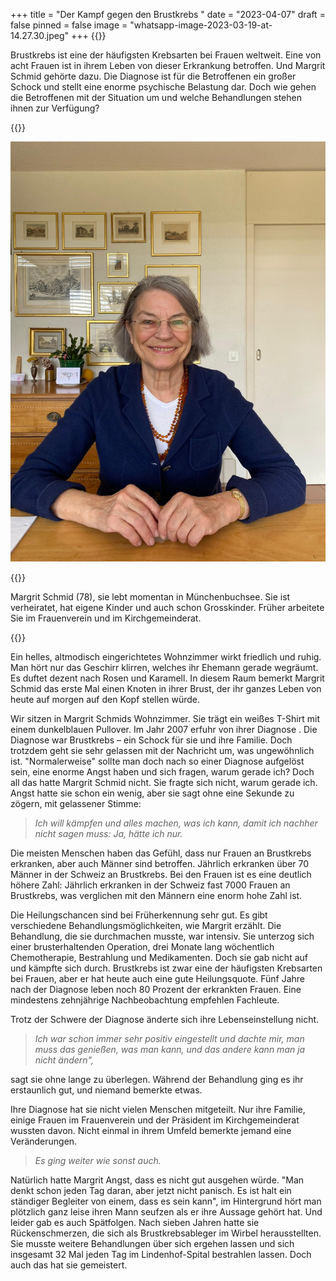 +++
title = "Der Kampf gegen den Brustkrebs "
date = "2023-04-07"
draft = false
pinned = false
image = "whatsapp-image-2023-03-19-at-14.27.30.jpeg"
+++
{{<lead>}}

Brustkrebs ist eine der häufigsten Krebsarten bei Frauen weltweit. Eine von acht Frauen ist in ihrem Leben von dieser Erkrankung betroffen. Und Margrit Schmid gehörte dazu. Die Diagnose ist für die Betroffenen ein großer Schock und stellt eine enorme psychische Belastung dar. Doch wie gehen die Betroffenen mit der Situation um und welche Behandlungen stehen ihnen zur Verfügung?

{{</lead>}}

![](whatsapp-image-2023-03-19-at-14.27.30.jpeg "Margrit Schmid")

{{<box>}}

Margrit Schmid (78), sie lebt momentan in Münchenbuchsee. Sie ist verheiratet, hat eigene Kinder und auch schon Grosskinder. Früher arbeitete Sie im Frauenverein und im Kirchgemeinderat. 

{{</box>}}

Ein helles, altmodisch eingerichtetes Wohnzimmer wirkt friedlich und ruhig. Man hört nur das Geschirr klirren, welches ihr Ehemann gerade wegräumt. Es duftet dezent nach Rosen und Karamell. In diesem Raum bemerkt Margrit Schmid das erste Mal einen Knoten in ihrer Brust, der ihr ganzes Leben von heute auf morgen auf den Kopf stellen würde.

Wir sitzen in Margrit Schmids Wohnzimmer. Sie trägt ein weißes T-Shirt mit einem dunkelblauen Pullover. Im Jahr 2007 erfuhr von ihrer Diagnose . Die Diagnose war Brustkrebs – ein Schock für sie und ihre Familie. Doch trotzdem geht sie sehr gelassen mit der Nachricht um, was ungewöhnlich ist. "Normalerweise" sollte man doch nach so einer Diagnose aufgelöst sein, eine enorme Angst haben und sich fragen, warum gerade ich? Doch all das hatte Margrit Schmid nicht. Sie fragte sich nicht, warum gerade ich. Angst hatte sie schon ein wenig, aber sie sagt ohne eine Sekunde zu zögern, mit gelassener Stimme: 

> *Ich will kämpfen und alles machen, was ich kann, damit ich nachher nicht sagen muss: Ja, hätte ich nur.*

Die meisten Menschen haben das Gefühl, dass nur Frauen an Brustkrebs erkranken, aber auch Männer sind betroffen. Jährlich erkranken über 70 Männer in der Schweiz an Brustkrebs. Bei den Frauen ist es eine deutlich höhere Zahl: Jährlich erkranken in der Schweiz fast 7000 Frauen an Brustkrebs, was verglichen mit den Männern eine enorm hohe Zahl ist. 

Die Heilungschancen sind bei Früherkennung sehr gut. Es gibt verschiedene Behandlungsmöglichkeiten, wie Margrit erzählt. Die Behandlung, die sie durchmachen musste, war intensiv. Sie unterzog sich einer brusterhaltenden Operation, drei Monate lang wöchentlich Chemotherapie, Bestrahlung und Medikamenten. Doch sie gab nicht auf und kämpfte sich durch. Brustkrebs ist zwar eine der häufigsten Krebsarten bei Frauen, aber er hat heute auch eine gute Heilungsquote. Fünf Jahre nach der Diagnose leben noch 80 Prozent der erkrankten Frauen. Eine mindestens zehnjährige Nachbeobachtung empfehlen Fachleute. 

Trotz der Schwere der Diagnose änderte sich ihre Lebenseinstellung nicht.

>  *Ich war schon immer sehr positiv eingestellt und dachte mir, man muss das genießen, was man kann, und das andere kann man ja nicht ändern",* 

sagt sie ohne lange zu überlegen. Während der Behandlung ging es ihr erstaunlich gut, und niemand bemerkte etwas.

Ihre Diagnose hat sie nicht vielen Menschen mitgeteilt. Nur ihre Familie, einige Frauen im Frauenverein und der Präsident im Kirchgemeinderat wussten davon. Nicht einmal in ihrem Umfeld bemerkte jemand eine Veränderungen. 

> *Es ging weiter wie sonst auch.*

 Natürlich hatte Margrit Angst, dass es nicht gut ausgehen würde. "Man denkt schon jeden Tag daran, aber jetzt nicht panisch. Es ist halt ein ständiger Begleiter von einem, dass es sein kann", im Hintergrund hört man plötzlich ganz leise ihren Mann seufzen als er ihre Aussage gehört hat. Und leider gab es auch Spätfolgen. Nach sieben Jahren hatte sie Rückenschmerzen, die sich als Brustkrebsableger im Wirbel herausstellten. Sie musste weitere Behandlungen über sich ergehen lassen und sich insgesamt 32 Mal jeden Tag im Lindenhof-Spital bestrahlen lassen. Doch auch das hat sie gemeistert.